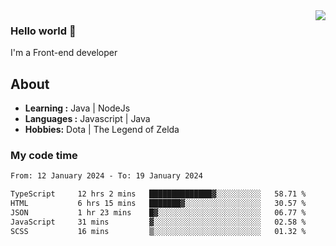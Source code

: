 <img align='right' src="https://github-readme-stats.vercel.app/api?username=jumodada&show_icons=true&theme=vue">

### Hello world 👋

I'm a Front-end developer 
    
## About
-  **Learning :** Java | NodeJs
-  **Languages :** Javascript | Java
-  **Hobbies:** Dota | The Legend of Zelda

### My code time

<!--START_SECTION:waka-->

```txt
From: 12 January 2024 - To: 19 January 2024

TypeScript     12 hrs 2 mins   ██████████████▓░░░░░░░░░░   58.71 %
HTML           6 hrs 15 mins   ███████▓░░░░░░░░░░░░░░░░░   30.57 %
JSON           1 hr 23 mins    █▓░░░░░░░░░░░░░░░░░░░░░░░   06.77 %
JavaScript     31 mins         ▓░░░░░░░░░░░░░░░░░░░░░░░░   02.58 %
SCSS           16 mins         ▒░░░░░░░░░░░░░░░░░░░░░░░░   01.32 %
```

<!--END_SECTION:waka-->
